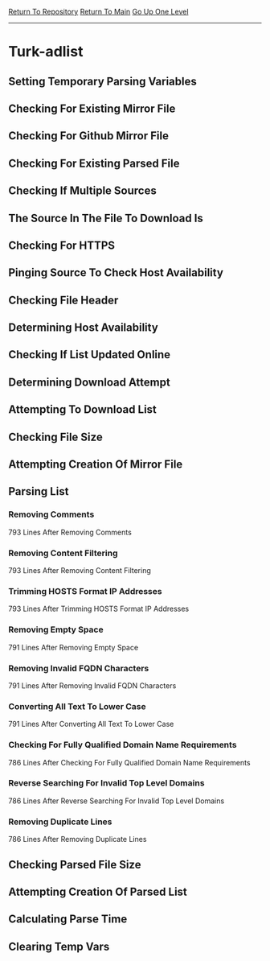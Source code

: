 [Return To Repository](https://github.com/deathbybandaid/piholeparser/)
[Return To Main](https://github.com/deathbybandaid/piholeparser/blob/master/RecentRunLogs/Mainlog.md)
[Go Up One Level](https://github.com/deathbybandaid/piholeparser/blob/master/RecentRunLogs/TopLevelScripts/30-Processing-Blacklists.md)
____________________________________
# Turk-adlist
## Setting Temporary Parsing Variables
## Checking For Existing Mirror File
## Checking For Github Mirror File
## Checking For Existing Parsed File
## Checking If Multiple Sources
## The Source In The File To Download Is
## Checking For HTTPS
## Pinging Source To Check Host Availability
## Checking File Header
## Determining Host Availability
## Checking If List Updated Online
## Determining Download Attempt
## Attempting To Download List
## Checking File Size
## Attempting Creation Of Mirror File
## Parsing List
### Removing Comments
793 Lines After Removing Comments
### Removing Content Filtering
793 Lines After Removing Content Filtering
### Trimming HOSTS Format IP Addresses
793 Lines After Trimming HOSTS Format IP Addresses
### Removing Empty Space
791 Lines After Removing Empty Space
### Removing Invalid FQDN Characters
791 Lines After Removing Invalid FQDN Characters
### Converting All Text To Lower Case
791 Lines After Converting All Text To Lower Case
### Checking For Fully Qualified Domain Name Requirements
786 Lines After Checking For Fully Qualified Domain Name Requirements
### Reverse Searching For Invalid Top Level Domains
786 Lines After Reverse Searching For Invalid Top Level Domains
### Removing Duplicate Lines
786 Lines After Removing Duplicate Lines
## Checking Parsed File Size
## Attempting Creation Of Parsed List
## Calculating Parse Time
## Clearing Temp Vars
